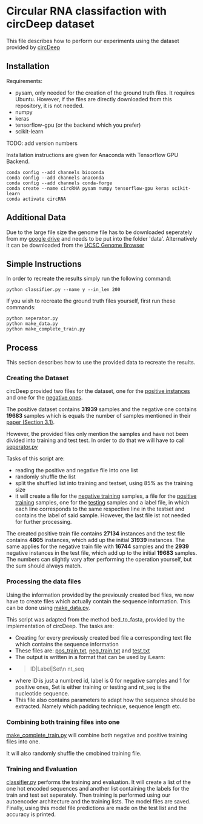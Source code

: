 # Circular RNA classifaction with circDeep dataset

This file describes how to perform our experiments using the dataset provided by [circDeep](https://github.com/UofLBioinformatics/circDeep)


## Installation

Requirements:
* pysam, only needed for the creation of the ground truth files. It requires Ubuntu. However, if the files are directly downloaded from this repository, it is not needed.
* numpy
* keras
* tensorflow-gpu (or the backend which you prefer)
* scikit-learn

TODO: add version numbers

Installation instructions are given for Anaconda with Tensorflow GPU Backend.

```
conda config --add channels bioconda
conda config --add channels anaconda
conda config --add channels conda-forge
conda create --name circRNA pysam numpy tensorflow-gpu keras scikit-learn
conda activate circRNA
```

## Additional Data

Due to the large file size the genome file has to be downloaded seperately from my [google drive](https://drive.google.com/open?id=1boQCOPhm_Ht6ldzIppkqWG825l-EEa0R) and needs to be put into the folder 'data'.
Alternatively it can be downloaded from the [UCSC Genome Browser](https://genome.ucsc.edu/)

## Simple Instructions

In order to recreate the results simply run the following command:
```
python classifier.py --name y --in_len 200
```

If you wish to recreate the ground truth files yourself, first run these commands:

```
python seperator.py
python make_data.py
python make_complete_train.py
```

## Process

This section describes how to use the provided data to recreate the results.


### Creating the Dataset

circDeep provided two files for the dataset, one for the [positive instances](data/circRNA_dataset.bed) and one for the [negative ones](data/negative_dataset.bed).

The positive dataset contains **31939** samples and the negative one contains **19683** samples which is equals the number of samples mentioned in their [paper (Section 3.1)](https://academic.oup.com/bioinformatics/article/36/1/73/5527751).

However, the provided files only mention the samples and have not been divided into training and test test. In order to do that we will have to call [seperator.py](seperator.py)

Tasks of this script are:
* reading the positive and negative file into one list
* randomly shuffle the list
* split the shuffled list into training and testset, using 85% as the training size
* it will create a file for the [negative training](data/neg_train.bed) samples, a file for the [positive training](data/pos_train.bed) samples, one for the [testing](data/true_test.bed) samples and a label file, in which each line corresponds to the same respective line in the testset and contains the label of said sample. However, the last file ist not needed for further processing.

The created positive train file contains **27134** instances and the test file contains **4805** instances, which add up the initial **31939** instances. The same applies for the negative train file with **16744** samples and the **2939** negative instances in the test file, which add up to the initial **19683** samples.
The numbers can slightly vary after performing the operation yourself, but the sum should always match.

### Processing the data files

Using the information provided by the previously created bed files, we now have to create files which actually contain the sequence information. This can be done using [make_data.py](make_data.py).

This script was adapted from the method bed_to_fasta, provided by the implementation of circDeep. The tasks are:
* Creating for every previously created bed file a corresponding text file which contains the sequence information
* These files are: [pos_train.txt](data/pos_train.txt), [neg_train.txt](data/neg_train.txt) and [test.txt](data/test.txt)
* The output is written in a format that can be used by iLearn:
* >ID|Label|Set\n nt_seq
* where ID is just a numbred id, label is 0 for negative samples and 1 for positive ones, Set is either training or testing and nt_seq is the nucleotide sequence.
* This file also contains parameters to adapt how the sequence should be extracted. Namely which padding technique, sequence length etc.

### Combining both training files into one

[make_complete_train.py](make_complete_train.py) will combine both negative and positive training files into one.

It will also randomly shuffle the cmobined training file.

### Training and Evaluation

[classifier.py](classifier.py) performs the training and evaluation.
It will create a list of the one hot encoded sequences and another list containing the labels for the train and test set seperately.
Then training is performed using our autoencoder architecture and the training lists.
The model files are saved.
Finally, using this model file predictions are made on the test list and the accuracy is printed.
